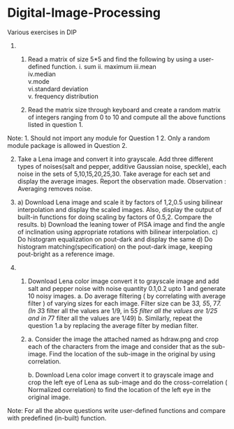 # Digital-Image-Processing
Various exercises in DIP 

1) 1. Read a matrix of size 5*5 and find the following by using a user-defined function.
    i. sum
    ii. maximum
    iii.mean  
    iv.median   
    v.mode    
    vi.standard deviation       
    v. frequency distribution

   2. Read the matrix size through keyboard and create a random matrix of integers ranging from  0 to 10 and compute all the                   above functions listed in question 1.

Note: 1. Should not import any module for Question 1
          2. Only a random module package is allowed in Question 2.
          
2) Take a Lena image and convert it into grayscale. 
   Add three different types of noises(salt and pepper, additive Gaussian noise, speckle), 
   each noise in the sets of 5,10,15,20,25,30. Take average for each set and display the average images.
   Report the observation made.
   Observation : Averaging removes noise.
   
3) a) Download Lena image and scale it by factors of 1,2,0.5 using bilinear interpolation and display the scaled images. Also, display the output of built-in functions for doing scaling by factors of 0.5,2. Compare the results.
   b) Download the leaning tower of PISA image and find the angle of inclination using appropriate rotations with bilinear interpolation.
   c) Do histogram equalization on pout-dark and display the same
   d) Do histogram matching(specification) on the pout-dark image, keeping pout-bright as a reference image.
   
 4) 1. Download Lena color image convert it to grayscale image and add salt and  pepper noise with noise quantity 0.1,0.2 upto 1 and generate 10 noisy images.
         a. Do average filtering ( by correlating with average filter ) of varying sizes for each image. Filter size can be 3*3, 5*5, 7*7. (In 3*3 filter all the values are 1/9, in 5*5 filter all the values are 1/25 and in 7*7 filter all the values are 1/49)
         b. Similarly, repeat the question 1.a by replacing the average filter by median filter.

    2. a. Consider the image the attached named as hdraw.png and crop each of the characters from the image and consider that as the sub-image. Find the location of the sub-image in the original by using correlation.

       b. Download Lena color image convert it to grayscale image and crop the left eye of Lena as sub-image and do the cross-correlation ( Normalized correlation) to find the location of the left eye in the original image.

Note: For all the above questions write user-defined functions and compare with predefined (in-built) function.
